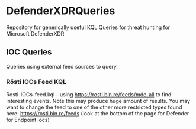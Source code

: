 # DefenderXDRQueries
Repository for generically useful KQL Queries for threat hunting for Microsoft DefenderXDR

## IOC Queries
Queries using external feed sources to query.

### Rösti IOCs Feed KQL

Rosti-IOCs-feed.kql - using https://rosti.bin.re/feeds/mde-all to find interesting events. Note this may produce huge amount of results. You may want to change the feed to one of the other more restricted types found here: https://rosti.bin.re/feeds (look at the bottom of the page for Defender for Endpoint iocs)






